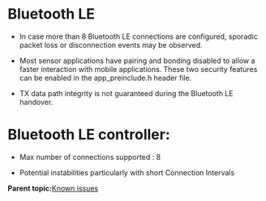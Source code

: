# Bluetooth LE

-   In case more than 8 Bluetooth LE connections are configured, sporadic packet loss or disconnection events may be observed.

-   Most sensor applications have pairing and bonding disabled to allow a faster interaction with mobile applications. These two security features can be enabled in the app\_preinclude.h header file.

-   TX data path integrity is not guaranteed during the Bluetooth LE handover.

#   Bluetooth LE controller:

-   Max number of connections supported : 8 

-   Potential instabilities particularly with short Connection Intervals 

**Parent topic:**[Known issues](../topics/known_issues.md)

